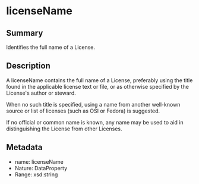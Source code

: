 <!-- Automatically generated by spec-parser v2.0.0 on 2024-01-08T22:20:56.273795+00:00 -->
<!-- SPDX-License-Identifier: Community-Spec-1.0 -->

# licenseName

## Summary

Identifies the full name of a License.


## Description

A licenseName contains the full name of a License, preferably using the title found
in the applicable license text or file, or as otherwise specified by the
License's author or steward.

When no such title is specified, using a name from another well-known source or list
of licenses (such as OSI or Fedora) is suggested.

If no official or common name is known, any name may be used to aid in
distinguishing the License from other Licenses.


## Metadata

- name: licenseName
- Nature: DataProperty
- Range: xsd:string




